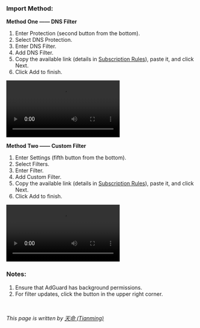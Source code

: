 ### Import Method:

**Method One —— DNS Filter**

1. Enter Protection (second button from the bottom).
2. Select DNS Protection.
3. Enter DNS Filter.
4. Add DNS Filter.
5. Copy the available link (details in [Subscription Rules](https://awavenue.top/Sub.html)), paste it, and click Next.
6. Click Add to finish.

<video controls>
  <source src="https://dlink.host/sharepoint/aHR0cHM6Ly94aWFmZW5nLW15LnNoYXJlcG9pbnQuY29tLzp2Oi9nL3BlcnNvbmFsL2FsZXhpYXF4aWFfeGlhZmVuZ19vbm1pY3Jvc29mdF9jb20vRWFzMW0yRXVVMVZQcWtrVUdIdU1tRGdCdTN2ZlRlbnR4SmZscjlPQ085Snk3Zz9uYXY9ZXlKeVpXWmxjbkpoYkVsdVptOGlPbnNpY21WbVpYSnlZV3hCY0hBaU9pSlBibVZFY21sMlpVWnZja0oxYzJsdVpYTnpJaXdpY21WbVpYSnlZV3hCY0hCUWJHRjBabTl5YlNJNklsZGxZaUlzSW5KbFptVnljbUZzVFc5a1pTSTZJblpwWlhjaUxDSnlaV1psY25KaGJGWnBaWGNpT2lKTmVVWnBiR1Z6VEdsdWEwTnZjSGtpZlgwJmU9TWI3S3gx.mp4" type="video/mp4">
  Your browser does not support the video tag.
</video>

**Method Two —— Custom Filter**

1. Enter Settings (fifth button from the bottom).
2. Select Filters.
3. Enter Filter.
4. Add Custom Filter.
5. Copy the available link (details in [Subscription Rules](https://awavenue.top/Sub.html)), paste it, and click Next.
6. Click Add to finish.

<video controls>
  <source src="https://dlink.host/sharepoint/aHR0cHM6Ly94aWFmZW5nLW15LnNoYXJlcG9pbnQuY29tLzp2Oi9nL3BlcnNvbmFsL2FsZXhpYXF4aWFfeGlhZmVuZ19vbm1pY3Jvc29mdF9jb20vRWE0cDg4OWwwNHBHbnpjOElKMldnSGNCS19Nd0hBRWdLSEhueFdqTjhKUWV5Zz9uYXY9ZXlKeVpXWmxjbkpoYkVsdVptOGlPbnNpY21WbVpYSnlZV3hCY0hBaU9pSlBibVZFY21sMlpVWnZja0oxYzJsdVpYTnpJaXdpY21WbVpYSnlZV3hCY0hCUWJHRjBabTl5YlNJNklsZGxZaUlzSW5KbFptVnljbUZzVFc5a1pTSTZJblpwWlhjaUxDSnlaV1psY25KaGJGWnBaWGNpT2lKTmVVWnBiR1Z6VEdsdWEwTnZjSGtpZlgwJmU9TGg1M08w.mp4" type="video/mp4">
  Your browser does not support the video tag.
</video>

### Notes:

1. Ensure that AdGuard has background permissions.
2. For filter updates, click the button in the upper right corner.

<br />

*This page is written by [天命 (Tianming)](https://t.me/tmbyml)*